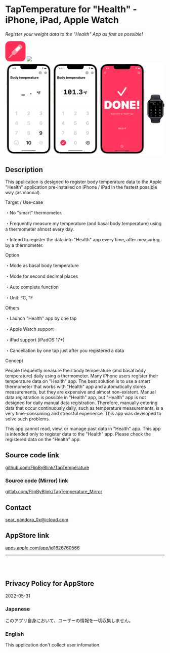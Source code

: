 TapTemperature for "Health" - iPhone, iPad, Apple Watch
=======================================================
_Register your weight data to the "Health" App as fast as possible!_

<img src="TapTemperature/Assets.xcassets/RoundedIcon.imageset/RoundedIcon.png" width="64">

<a href="https://apps.apple.com/app/id1626760566" target="blank">
    <img src="https://developer.apple.com/assets/elements/badges/download-on-the-app-store.svg">
</a>

<img src="TapTemperature/Assets.xcassets/ConceptImage.imageset/ConceptImage.png" width="600">


Description
------------
This application is designed to register body temperature data to the Apple "Health" application pre-installed on iPhone / iPad in the fastest possible way (as manual).


Target / Use-case

・No "smart" thermometer.

・Frequently measure my temperature (and basal body temperature) using a thermometer almost every day.

・Intend to register the data into "Health" app every time, after measuring by a thermometer.


Option

・Mode as basal body temperature

・Mode for second decimal places

・Auto complete function

・Unit: ℃, ℉


Others

・Launch "Health" app by one tap

・Apple Watch support

・iPad support (iPadOS 17+)

・Cancellation by one tap just after you registered a data


Concept

People frequently measure their body temperature (and basal body temperature) daily using a thermometer. Many iPhone users register their temperature data on "Health" app. The best solution is to use a smart thermometer that works with "Health" app and automatically stores measurements, but they are expensive and almost non-existent. Manual data registration is possible in "Health" app, but "Health" app is not designed for daily manual data registration. Therefore, manually entering data that occur continuously daily, such as temperature measurements, is a very time-consuming and stressful experience. This app was developed to solve such problems.

This app cannot read, view, or manage past data in "Health" app. This app is intended only to register data to the "Health" app. Please check the registered data on the "Health" app.


Source code link
-----------------
[github.com/FlipByBlink/TapTemperature](https://github.com/FlipByBlink/TapTemperature)

### Source code (Mirror) link

[gitlab.com/FlipByBlink/TapTemperature_Mirror](https://gitlab.com/FlipByBlink/TapTemperature_Mirror)


Contact
--------
sear_pandora_0x@icloud.com


AppStore link
--------------
[apps.apple.com/app/id1626760566](https://apps.apple.com/app/id1626760566)

<!-- URL "Support page for AppStore" -->
<!-- https://flipbyblink.github.io/TapTemperature/ -->
<!-- URL "Privacy Policy for AppStore" -->
<!-- https://flipbyblink.github.io/TapTemperature/#privacy-policy-for-appstore -->

* * *

<br>
<br>

Privacy Policy for AppStore
----------------------------
2022-05-31

### Japanese
このアプリ自身において、ユーザーの情報を一切収集しません。

### English
This application don't collect user infomation.

<br>
<br>
